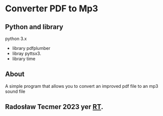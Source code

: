 # Converter PDF to Mp3

## Python and library

python 3.x
* library pdfplumber
* libray pyttsx3.
* library time

## About
A simple program that allows you to convert an improved pdf file to an mp3 sound file



## Radosław Tecmer 2023 yer  [RT](http://electronic.pythonanywhere.com/#about).
